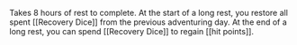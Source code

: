 Takes 8 hours of rest to complete. At the start of a long rest, you restore all spent [[Recovery Dice]] from the previous adventuring day. At the end of a long rest, you can spend [[Recovery Dice]] to regain [[hit points]].